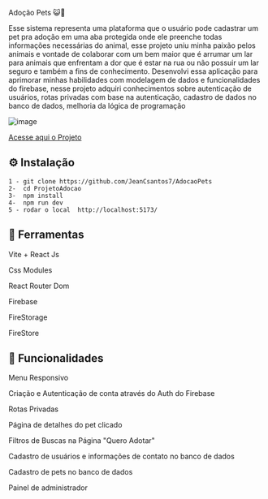 Adoção Pets 😺🐶

Esse sistema representa uma plataforma que o usuário pode cadastrar um pet pra adoção em uma aba protegida onde ele preenche todas informações necessárias do animal, esse projeto uniu minha paixão pelos animais e vontade de colaborar com um bem maior que é arrumar um lar para animais que enfrentam a dor que é estar na rua ou não possuir um lar seguro e também a fins de conhecimento. Desenvolvi essa aplicação para aprimorar minhas habilidades com modelagem de dados e funcionalidades do firebase, nesse projeto adquiri conhecimentos sobre autenticação de usuários, rotas privadas com base na autenticação, cadastro de dados no banco de dados, melhoria da lógica de programação

![image](https://github.com/user-attachments/assets/3e669e73-1fcb-4941-bd7c-006405dee9be)


<a href="https://projetoadocaopet.netlify.app/">Acesse aqui o Projeto</a>

## ⚙ Instalação

    1 - git clone https://github.com/JeanCsantos7/AdocaoPets
    2-  cd ProjetoAdocao
    3-  npm install
    4-  npm run dev
    5 - rodar o local  http://localhost:5173/



## 🔨 Ferramentas

Vite + React Js

Css Modules

React Router Dom

Firebase

FireStorage

FireStore


## 🧠 Funcionalidades


Menu Responsivo

Criação e Autenticação de conta através do Auth do Firebase

Rotas Privadas

Página de detalhes do pet clicado

Filtros de Buscas na Página "Quero Adotar"

Cadastro de usuários e informações de contato no banco de dados

Cadastro de pets no banco de dados

Painel de administrador
